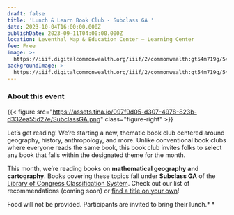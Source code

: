 ```yaml
---
draft: false
title: 'Lunch & Learn Book Club - Subclass GA '
date: 2023-10-04T16:00:00.000Z
publishDate: 2023-09-11T04:00:00.000Z
location: Leventhal Map & Education Center – Learning Center
fee: Free
image: >-
  https://iiif.digitalcommonwealth.org/iiif/2/commonwealth:gt54m719g/54,67,3854,3049/2000,/0/default.jpg
backgroundImage: >-
  https://iiif.digitalcommonwealth.org/iiif/2/commonwealth:gt54m719g/54,67,3854,3049/2000,/0/default.jpg
---
```


### About this event

{{< figure src="https://assets.tina.io/097f9d05-d307-4978-823b-d332ea55d27e/SubclassGA.png" class="figure-right" >}}

Let’s get reading! We’re starting a new, thematic book club centered around geography, history, anthropology, and more. Unlike conventional book clubs where everyone reads the same book, this book club invites folks to select any book that falls within the designated theme for the month. 

This month, we’re reading books on **mathematical geography and cartography**. Books covering these topics fall under **Subclass GA** of the [Library of Congress Classification System](https://www.loc.gov/aba/cataloging/classification/lcco/lcco_g.pdf). Check out our list of recommendations (coming soon) or [find a title on your own](https://bpl.bibliocommons.com/v2/search?custom_edit=false\&query=callnumber%3A\(%22GA*%22\)%20%20%20audience%3A%22adult%22%20contentclass%3A%22NONFICTION%22%20formatcode%3A\(BK%20\)\&searchType=bl\&suppress=true)! 

Food will not be provided. Participants are invited to bring their lunch.*  *
